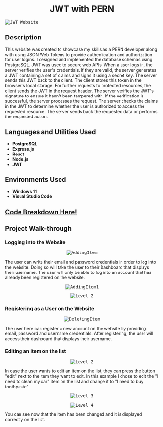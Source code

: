 
<h1 align="center">JWT with PERN</h1>




<kbd><img src="https://i.imgur.com/ZTNjSuP.png?1" alt="JWT Website"></kbd>


<h2>Description</h2>

<p>This website was created to showcase my skills as a PERN developer along with using JSON Web Tokens to provide authentication and authorization for user logins. I designed and implemented the database schemas using PostgreSQL. JWT was used to secure web APIs. When a user logs in, the server verifies the user's credentials. If they are valid, the server generates a JWT containing a set of claims and signs it using a secret key. The server sends this JWT back to the client. The client stores this token in the browser's local storage. For further requests to protected resources, the client sends the JWT in the request header. The server verifies the JWT's signature to ensure it hasn't been tampered with. If the verification is successful, the server processes the request. The server checks the claims in the JWT to determine whether the user is authorized to access the requested resource. The server sends back the requested data or performs the requested action.</p>

<h2>Languages and Utilities Used</h2>

<ul>
  <li><b>PostgreSQL</b></li>
  <li><b>Express.js</b></li>
  <li><b>React</b></li>
  <li><b>Node.js</b></li>
  <li><b>JWT</b></li>
</ul>

<h2>Environments Used</h2>

<ul>
  <li><b>Windows 11</b></li>
  <li><b>Visual Studio Code</b></li>
</ul>

<h2>
<a href="https://github.com/pedromussi1/JWT/blob/main/READCODE.md">Code Breakdown Here!</a>
</h2>


<h2>Project Walk-through</h2>

<h3>Logging into the Website</h3>

<p align="center">
  <kbd><img src="https://i.imgur.com/9p4H4wO.png" alt="AddingItem"></kbd>
</p>

<p>The user can write their email and password credentials in order to log into the website. Doing so will take the user to their Dashboard that displays their username. The user will only be able to log into an account that has already been registered on the website.</p>

<p align="center">
  <kbd><img src="https://i.imgur.com/wtCjc3x.png" alt="AddingItem1"></kbd>
</p>

<p align="center">
  <kbd><img src="https://i.imgur.com/NEnmtvj.png" alt="Level 2"></kbd>
</p>

<h3>Registering as a User on the Website</h3>

<p align="center">
  <kbd><img src="https://i.imgur.com/Kuhy6Hr.png" alt="DeletingItem"></kbd>
</p>

<p>The user here can register a new account on the website by providing email, password and username credentials. After registering, the user will access their dashboard that displays their username.</p>

<h3>Editing an item on the list</h3>

<p align="center">
  <kbd><img src="https://i.imgur.com/NEnmtvj.png" alt="Level 2"></kbd>
</p>

<p>In case the user wants to edit an item on the list, they can press the button "edit" next to the item they want to edit. In this example I chose to edit the "I need to clean my car" item on the list and change it to "I need to buy toothpaste".</p>

<p align="center">
  <kbd><img src="https://i.imgur.com/8orPkgC.png" alt="Level 3"></kbd>
</p>

<p align="center">
  <kbd><img src="https://i.imgur.com/ULVNaP3.png" alt="Level 4"></kbd>
</p>

<p>You can see now that the item has been changed and it is displayed correctly on the list.</p>
